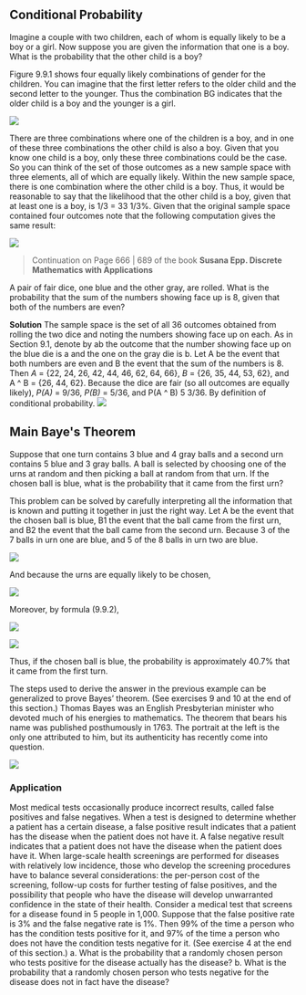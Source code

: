 
## Conditional Probability 
Imagine a couple with two children, each of whom is equally likely to be a boy or a girl. Now suppose you are given the information that one is a boy. What is the probability that the other child is a boy? 

Figure 9.9.1 shows four equally likely combinations of gender for the children. You can imagine that the first letter refers to the older child and the second letter to the younger. Thus the combination BG indicates that the older child is a boy and the younger is a girl.

![](Pasted%20image%2020221106225306.png)

There are three combinations where one of the children is a boy, and in one of these three combinations the other child is also a boy. Given that you know one child is a boy, only these three combinations could be the case. So you can think of the set of those outcomes as a new sample space with three elements, all of which are equally likely. Within the new sample space, there is one combination where the other child is a boy. Thus, it would be reasonable to say that the likelihood that the other child is a boy, given that at least one is a boy, is 1/3 = 33 1/3%. Given that the original sample space contained four outcomes note that the following computation gives the same result: 

![](Pasted%20image%2020221106225459.png)

> Continuation on Page 666 | 689 of the book **Susana Epp. Discrete Mathematics with Applications**

A pair of fair dice, one blue and the other gray, are rolled. What is the probability that the sum of the numbers showing face up is 8, given that both of the numbers are even?

**Solution** The sample space is the set of all 36 outcomes obtained from rolling the two dice and noting the numbers showing face up on each. As in Section 9.1, denote by ab the outcome that the number showing face up on the blue die is a and the one on the gray die is b. Let A be the event that both numbers are even and B the event that the sum of the numbers is 8. Then *A* = {22, 24, 26, 42, 44, 46, 62, 64, 66}, *B* = {26, 35, 44, 53, 62}, and A ^ B = {26, 44, 62}. Because the dice are fair (so all outcomes are equally likely), *P(A)* = 9/36, *P(B)* = 5/36, and P(A ^ B) 5 3/36. By definition of conditional probability.
![](Pasted%20image%2020221107105239.png)

## Main Baye's Theorem

Suppose that one turn contains 3 blue and 4 gray balls and a second urn contains 5 blue and 3 gray balls. A ball is selected by choosing one of the urns at random and then picking a ball at random from that urn. If the chosen ball is blue, what is the probability that it came from the first urn? 

This problem can be solved by carefully interpreting all the information that is known and putting it together in just the right way. Let A be the event that the chosen ball is blue, B1 the event that the ball came from the first urn, and B2 the event that the ball came from the second urn. Because 3 of the 7 balls in urn one are blue, and 5 of the 8 balls in urn two are blue.

![](Pasted%20image%2020221107105851.png)

And because the urns are equally likely to be chosen,

![](Pasted%20image%2020221107110106.png)

Moreover, by formula (9.9.2),

![](Pasted%20image%2020221107110130.png)

![](Pasted%20image%2020221107110148.png)

Thus, if the chosen ball is blue, the probability is approximately 40.7% that it came from the first turn. 

The steps used to derive the answer in the previous example can be generalized to prove Bayes’ theorem. (See exercises 9 and 10 at the end of this section.) Thomas Bayes was an English Presbyterian minister who devoted much of his energies to mathematics. The theorem that bears his name was published posthumously in 1763. The portrait at the left is the only one attributed to him, but its authenticity has recently come into question.

![](Pasted%20image%2020221107110214.png)

### Application

Most medical tests occasionally produce incorrect results, called false positives and false negatives. When a test is designed to determine whether a patient has a certain disease, a false positive result indicates that a patient has the disease when the patient does not have it. A false negative result indicates that a patient does not have the disease when the patient does have it. When large-scale health screenings are performed for diseases with relatively low incidence, those who develop the screening procedures have to balance several considerations: the per-person cost of the screening, follow-up costs for further testing of false positives, and the possibility that people who have the disease will develop unwarranted confidence in the state of their health. Consider a medical test that screens for a disease found in 5 people in 1,000. Suppose that the false positive rate is 3% and the false negative rate is 1%. Then 99% of the time a person who has the condition tests positive for it, and 97% of the time a person who does not have the condition tests negative for it. (See exercise 4 at the end of this section.) a. What is the probability that a randomly chosen person who tests positive for the disease actually has the disease? b. What is the probability that a randomly chosen person who tests negative for the disease does not in fact have the disease?